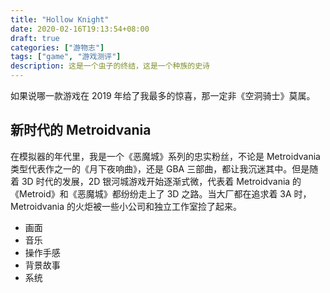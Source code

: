 ```yaml
---
title: "Hollow Knight"
date: 2020-02-16T19:13:54+08:00
draft: true
categories: ["游物志"]
tags: ["game", "游戏测评"]
description: 这是一个虫子的终结，这是一个种族的史诗
---
```


如果说哪一款游戏在 2019 年给了我最多的惊喜，那一定非《空洞骑士》莫属。

## 新时代的 Metroidvania
在模拟器的年代里，我是一个《恶魔城》系列的忠实粉丝，不论是 Metroidvania 类型代表作之一的《月下夜响曲》，还是 GBA 三部曲，都让我沉迷其中。但是随着 3D 时代的发展，2D 银河城游戏开始逐渐式微，代表着 Metroidvania 的《Metroid》和《恶魔城》都纷纷走上了 3D 之路。当大厂都在追求着 3A 时，Metroidvania 的火炬被一些小公司和独立工作室捡了起来。



- 画面
- 音乐
- 操作手感
- 背景故事
- 系统